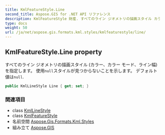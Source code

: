 ```yaml
---
title: KmlFeatureStyle.Line
second_title: Aspose.GIS for .NET API リファレンス
description: KmlFeatureStyle 財産. すべてのライン ジオメトリの描画スタイル カラーカラー モードライン幅 を指定します 使用nullスタイルが見つからないことを示します デフォルト値はnull.
type: docs
weight: 50
url: /ja/net/aspose.gis.formats.kml.styles/kmlfeaturestyle/line/
---
```

## KmlFeatureStyle.Line property

すべてのライン ジオメトリの描画スタイル (カラー、カラー モード、ライン幅) を指定します。 使用`null`スタイルが見つからないことを示します。 デフォルト値は`null`.

```csharp
public KmlLineStyle Line { get; set; }
```

### 関連項目

* class [KmlLineStyle](../../kmllinestyle/)
* class [KmlFeatureStyle](../)
* 名前空間 [Aspose.Gis.Formats.Kml.Styles](../../kmlfeaturestyle/)
* 組み立て [Aspose.GIS](../../../)


